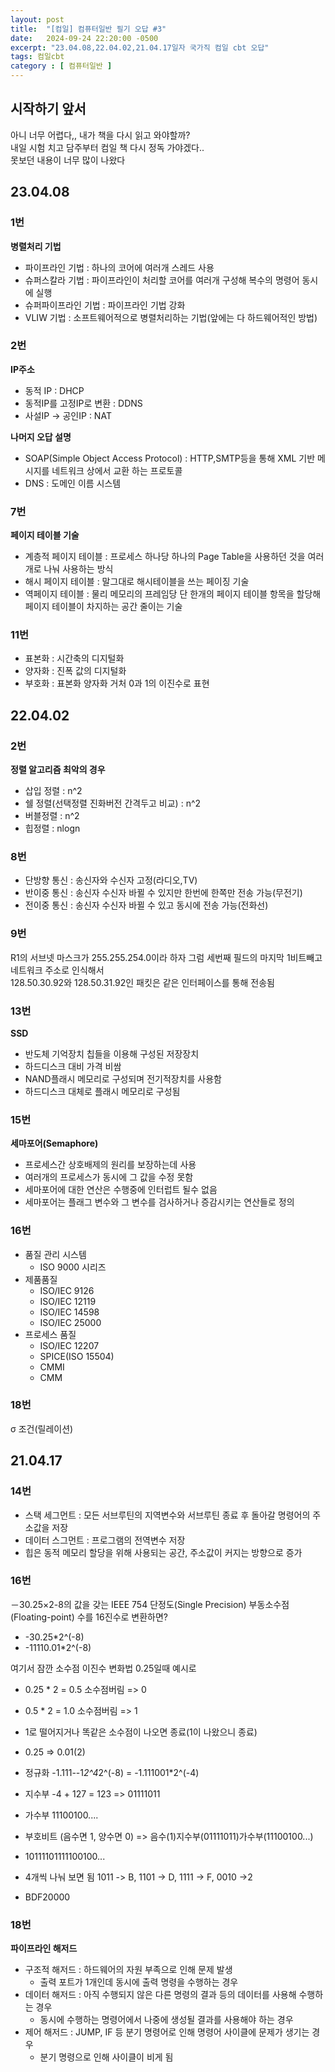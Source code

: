 ```yaml
---
layout: post
title:  "[컴일] 컴퓨터일반 필기 오답 #3"
date:   2024-09-24 22:20:00 -0500
excerpt: "23.04.08,22.04.02,21.04.17일자 국가직 컴일 cbt 오답"
tags: 컴일cbt
category : [ 컴퓨터일반 ]
---
```


## 시작하기 앞서

아니 너무 어렵다,, 내가 책을 다시 읽고 와야할까?  
내일 시험 치고 담주부터 컴일 책 다시 정독 가야겠다..  
못보던 내용이 너무 많이 나왔다  

## 23.04.08

### 1번

**병렬처리 기법**  
+ 파이프라인 기법 : 하나의 코어에 여러개 스레드 사용
+ 슈퍼스칼라 기법 : 파이프라인이 처리할 코어를 여러개 구성해 복수의 명령어 동시에 실행
+ 슈퍼파이프라인 기법 : 파이프라인 기법 강화
+ VLIW 기법 : 소프트웨어적으로 병렬처리하는 기법(앞에는 다 하드웨어적인 방법)

### 2번

**IP주소**  
+ 동적 IP : DHCP
+ 동적IP를 고정IP로 변환 : DDNS
+ 사설IP -> 공인IP : NAT


**나머지 오답 설명**  
+ SOAP(Simple Object Access Protocol) : HTTP,SMTP등을 통해 XML 기반 메시지를 네트워크 상에서 교환 하는 프로토콜
+ DNS : 도메인 이름 시스템

### 7번

**페이지 테이블 기술**  
+ 계층적 페이지 테이블 : 프로세스 하나당 하나의 Page Table을 사용하던 것을 여러개로 나눠 사용하는 방식
+ 해시 페이지 테이블 : 말그대로 해시테이블을 쓰는 페이징 기술
+ 역페이지 테이블 : 물리 메모리의 프레임당 단 한개의 페이지 테이블 항목을 할당해 페이지 테이블이 차지하는 공간 줄이는 기술


### 11번

+ 표본화 : 시간축의 디지털화
+ 양자화 : 진폭 값의 디지털화
+ 부호화 : 표본화 양자화 거처 0과 1의 이진수로 표현

## 22.04.02

### 2번

**정렬 알고리즘 최악의 경우**  
+ 삽입 정렬 : n^2
+ 쉘 정렬(선택정렬 진화버전 간격두고 비교) : n^2
+ 버블정렬 : n^2
+ 힙정렬 : nlogn

### 8번

+ 단방향 통신 : 송신자와 수신자 고정(라디오,TV)
+ 반이중 통신 : 송신자 수신자 바뀔 수 있지만 한번에 한쪽만 전송 가능(무전기)
+ 전이중 통신 : 송신자 수신자 바뀔 수 있고 동시에 전송 가능(전화선)

### 9번

R1의 서브넷 마스크가 255.255.254.0이라 하자 그럼 세번째 필드의 마지막 1비트빼고 네트워크 주소로 인식해서  
128.50.30.92와 128.50.31.92인 패킷은 같은 인터페이스를 통해 전송됨  

### 13번

**SSD**  
+ 반도체 기억장치 칩들을 이용해 구성된 저장장치
+ 하드디스크 대비 가격 비쌈
+ NAND플래시 메모리로 구성되며 전기적장치를 사용함
+ 하드디스크 대체로 플래시 메모리로 구성됨

### 15번

**세마포어(Semaphore)**  
+ 프로세스간 상호배제의 원리를 보장하는데 사용
+ 여러개의 프로세스가 동시에 그 값을 수정 못함
+ 세마포어에 대한 연산은 수행중에 인터럽트 될수 없음
+ 세마포어는 플래그 변수와 그 변수를 검사하거나 증감시키는 연산들로 정의

### 16번

+ 품질 관리 시스템
  + ISO 9000 시리즈
+ 제품품질
  + ISO/IEC 9126
  + ISO/IEC 12119
  + ISO/IEC 14598
  + ISO/IEC 25000
+ 프로세스 품질
  + ISO/IEC 12207
  + SPICE(ISO 15504)
  + CMMI
  + CMM

### 18번

σ 조건(릴레이션)

## 21.04.17

### 14번

+ 스택 세그먼트 : 모든 서브루틴의 지역변수와 서브루틴 종료 후 돌아갈 명령어의 주소값을 저장
+ 데이터 스그먼트 : 프로그램의 전역변수 저장
+ 힙은 동적 메모리 할당을 위해 사용되는 공간, 주소값이 커지는 방향으로 증가

### 16번

－30.25×2-8의 값을 갖는 IEEE 754 단정도(Single Precision) 부동소수점(Floating-point) 수를 16진수로 변환하면?  

+ -30.25*2^(-8)
+ -11110.01*2^(-8)

여기서 잠깐 소수점 이진수 변화법 0.25일때 예시로  
+ 0.25 * 2 = 0.5 소수점버림 => 0
+ 0.5 * 2 = 1.0 소수점버림 => 1
+ 1로 떨어지거나 똑같은 소수점이 나오면 종료(1이 나왔으니 종료)
+ 0.25 => 0.01(2)

+ 정규화 -1.111--1*2^4*2^(-8) = -1.111001*2^(-4)
+ 지수부 -4 + 127 = 123 => 01111011
+ 가수부 11100100....
+ 부호비트 (음수면 1, 양수면 0) => 음수(1)지수부(01111011)가수부(11100100...)
+ 10111101111100100...
+ 4개씩 나눠 보면 됨 1011 -> B, 1101 -> D, 1111 -> F, 0010 ->2
+ BDF20000


### 18번

**파이프라인 해저드**  
+ 구조적 해저드 : 하드웨어의 자원 부족으로 인해 문제 발생
  + 출력 포트가 1개인데 동시에 출력 명령을 수행하는 경우
+ 데이터 해저드 : 아직 수행되지 않은 다른 명령의 결과 등의 데이터를 사용해 수행하는 경우
  + 동시에 수행하는 명령어에서 나중에 생성될 결과를 사용해야 하는 경우
+ 제어 해저드 : JUMP, IF 등 분기 명령어로 인해 명령어 사이클에 문제가 생기는 경우
  + 분기 명령으로 인해 사이클이 비게 됨